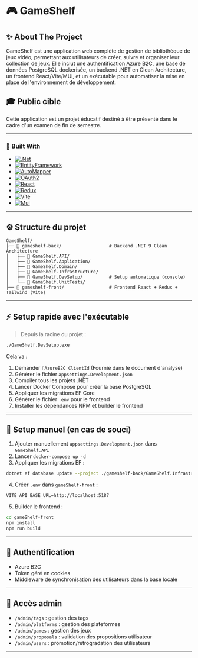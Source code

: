 # 🎮 GameShelf

## ✨ About The Project
GameShelf est une application web complète de gestion de bibliothèque de jeux vidéo, permettant aux utilisateurs de créer, suivre et organiser leur collection de jeux. Elle inclut une authentification Azure B2C, une base de données PostgreSQL dockerisée, un backend .NET en Clean Architecture, un frontend React/Vite/MUi, et un exécutable pour automatiser la mise en place de l'environnement de développement.

## 🎓 Public cible
Cette application est un projet éducatif destiné à être présenté dans le cadre d'un examen de fin de semestre.

---

### 🔗 Built With

  * [![.Net][.Net]][.Net-url]
  * [![EntityFramework][EF]][EF-url]
  * [![AutoMapper][AutoMapper]][AutoMapper-url]
  * [![OAuth2][OAuth2]][OAuth2-url]
  * [![React][React.js]][React-url]
  * [![Redux][Redux]][Redux-url]
  * [![Vite][Vite]][Vite-url]
  * [![Mui][Mui]][Mui-url]

---

## ⚙️ Structure du projet
```
GameShelf/
├── 📂 gameshelf-back/                  # Backend .NET 9 Clean Architecture
│   ├── 📂 GameShelf.API/               
│   ├── 📂 GameShelf.Application/       
│   ├── 📂 GameShelf.Domain/       
│   ├── 📂 GameShelf.Infrastructure/
│   ├── 📂 GameShelf.DevSetup/          # Setup automatique (console)
│   └── 📂 GameShelf.UnitTests/    
├── 📂 gameshelf-front/                 # Frontend React + Redux + Tailwind (Vite)     
```

---

## ⚡ Setup rapide avec l'exécutable

> Depuis la racine du projet :

```bash
./GameShelf.DevSetup.exe
```

Cela va :
1. Demander l'`AzureB2C ClientId` (Fournie dans le document d'analyse)
2. Générer le fichier `appsettings.Development.json`
3. Compiler tous les projets .NET
4. Lancer Docker Compose pour créer la base PostgreSQL
5. Appliquer les migrations EF Core
6. Générer le fichier `.env` pour le frontend
7. Installer les dépendances NPM et builder le frontend

---

## 🔧 Setup manuel (en cas de souci)

1. Ajouter manuellement `appsettings.Development.json` dans `GameShelf.API`
2. Lancer `docker-compose up -d`
3. Appliquer les migrations EF :
```bash
dotnet ef database update --project ./gameshelf-back/GameShelf.Infrastructure --startup-project ./gameshelf-back/GameShelf.API
```
4. Créer `.env` dans `gameShelf-front` :
```
VITE_API_BASE_URL=http://localhost:5187
```
5. Builder le frontend :
```bash
cd gameShelf-front
npm install
npm run build
```

---

## 🔑 Authentification
- Azure B2C
- Token géré en cookies
- Middleware de synchronisation des utilisateurs dans la base locale

---

## 🔐 Accès admin
- `/admin/tags` : gestion des tags
- `/admin/platforms` : gestion des plateformes
- `/admin/games` : gestion des jeux
- `/admin/proposals` : validation des propositions utilisateur
- `/admin/users` : promotion/rétrogradation des utilisateurs


---

<!-- MARKDOWN LINKS & IMAGES -->
<!-- https://www.markdownguide.org/basic-syntax/#reference-style-links -->
[React.js]: https://img.shields.io/badge/React-20232A?style=for-the-badge&logo=react&logoColor=61DAFB
[React-url]: https://reactjs.org/
[Redux]: https://img.shields.io/badge/Redux-764ABC?style=for-the-badge&logo=redux&logoColor=white
[Redux-url]: https://redux.js.org/
[.Net]: https://img.shields.io/badge/.NET-5C2D91?style=for-the-badge&logo=.net&logoColor=white
[.Net-url]: https://dotnet.microsoft.com/
[Vite]: https://img.shields.io/badge/Vite-646CFF?style=for-the-badge&logo=vite&logoColor=white
[Vite-url]: https://vitejs.dev/
[EF]: https://img.shields.io/badge/Entity%20Framework-512BD4?style=for-the-badge&logo=.net&logoColor=white
[EF-url]: https://learn.microsoft.com/en-us/ef/core/
[AutoMapper]: https://img.shields.io/badge/AutoMapper-FF6F61?style=for-the-badge&logo=automapper&logoColor=white
[AutoMapper-url]: https://automapper.org/
[OAuth2]: https://img.shields.io/badge/OAuth2-000000?style=for-the-badge&logo=oauth&logoColor=white
[OAuth2-url]: https://oauth.net/2/
[Mui]: https://img.shields.io/badge/Material%20UI-007FFF?style=for-the-badge&logo=mui&logoColor=white
[Mui-url]: https://mui.com/
